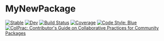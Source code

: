 # MyNewPackage

[![Stable](https://img.shields.io/badge/docs-stable-blue.svg)](https://gjunqueira-sys.github.io/MyNewPackage.jl/stable)
[![Dev](https://img.shields.io/badge/docs-dev-blue.svg)](https://gjunqueira-sys.github.io/MyNewPackage.jl/dev)
[![Build Status](https://github.com/gjunqueira-sys/MyNewPackage.jl/actions/workflows/CI.yml/badge.svg?branch=master)](https://github.com/gjunqueira-sys/MyNewPackage.jl/actions/workflows/CI.yml?query=branch%3Amaster)
[![Coverage](https://codecov.io/gh/gjunqueira-sys/MyNewPackage.jl/branch/master/graph/badge.svg)](https://codecov.io/gh/gjunqueira-sys/MyNewPackage.jl)
[![Code Style: Blue](https://img.shields.io/badge/code%20style-blue-4495d1.svg)](https://github.com/invenia/BlueStyle)
[![ColPrac: Contributor's Guide on Collaborative Practices for Community Packages](https://img.shields.io/badge/ColPrac-Contributor's%20Guide-blueviolet)](https://github.com/SciML/ColPrac)
